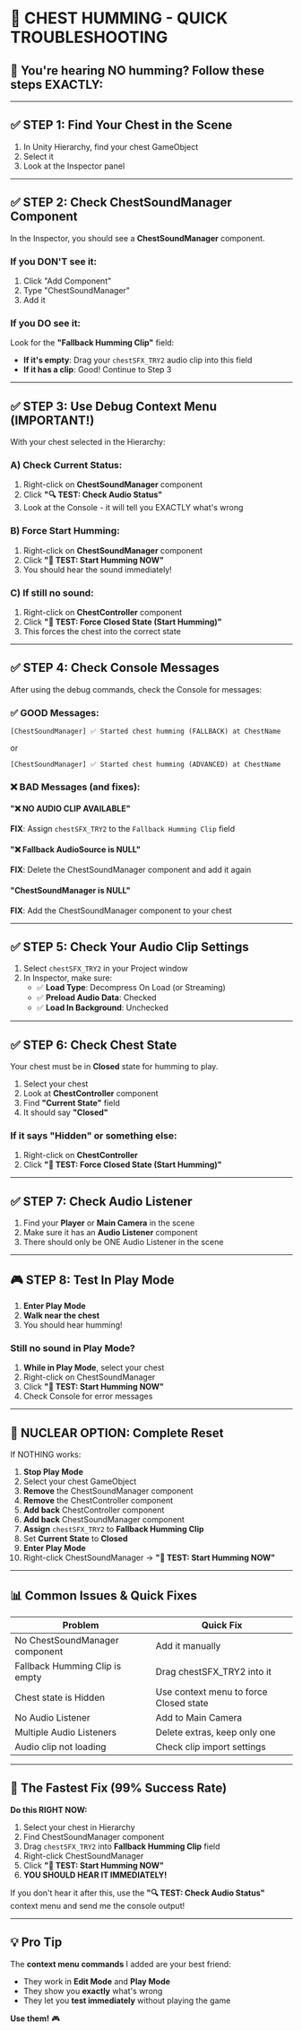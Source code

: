 # 🚨 CHEST HUMMING - QUICK TROUBLESHOOTING

## 🎯 You're hearing NO humming? Follow these steps EXACTLY:

---

## ✅ STEP 1: Find Your Chest in the Scene

1. In Unity Hierarchy, find your chest GameObject
2. Select it
3. Look at the Inspector panel

---

## ✅ STEP 2: Check ChestSoundManager Component

In the Inspector, you should see a **ChestSoundManager** component.

### If you DON'T see it:
1. Click "Add Component"
2. Type "ChestSoundManager"
3. Add it

### If you DO see it:
Look for the **"Fallback Humming Clip"** field:
- **If it's empty**: Drag your `chestSFX_TRY2` audio clip into this field
- **If it has a clip**: Good! Continue to Step 3

---

## ✅ STEP 3: Use Debug Context Menu (IMPORTANT!)

With your chest selected in the Hierarchy:

### A) Check Current Status:
1. Right-click on **ChestSoundManager** component
2. Click **"🔍 TEST: Check Audio Status"**
3. Look at the Console - it will tell you EXACTLY what's wrong

### B) Force Start Humming:
1. Right-click on **ChestSoundManager** component
2. Click **"🎵 TEST: Start Humming NOW"**
3. You should hear the sound immediately!

### C) If still no sound:
1. Right-click on **ChestController** component
2. Click **"🎵 TEST: Force Closed State (Start Humming)"**
3. This forces the chest into the correct state

---

## ✅ STEP 4: Check Console Messages

After using the debug commands, check the Console for messages:

### ✅ GOOD Messages:
```
[ChestSoundManager] ✅ Started chest humming (FALLBACK) at ChestName
```
or
```
[ChestSoundManager] ✅ Started chest humming (ADVANCED) at ChestName
```

### ❌ BAD Messages (and fixes):

#### "❌ NO AUDIO CLIP AVAILABLE"
**FIX**: Assign `chestSFX_TRY2` to the `Fallback Humming Clip` field

#### "❌ Fallback AudioSource is NULL"
**FIX**: Delete the ChestSoundManager component and add it again

#### "ChestSoundManager is NULL"
**FIX**: Add the ChestSoundManager component to your chest

---

## ✅ STEP 5: Check Your Audio Clip Settings

1. Select `chestSFX_TRY2` in your Project window
2. In Inspector, make sure:
   - ✅ **Load Type**: Decompress On Load (or Streaming)
   - ✅ **Preload Audio Data**: Checked
   - ✅ **Load In Background**: Unchecked

---

## ✅ STEP 6: Check Chest State

Your chest must be in **Closed** state for humming to play.

1. Select your chest
2. Look at **ChestController** component
3. Find **"Current State"** field
4. It should say **"Closed"**

### If it says "Hidden" or something else:
1. Right-click on **ChestController**
2. Click **"🎵 TEST: Force Closed State (Start Humming)"**

---

## ✅ STEP 7: Check Audio Listener

1. Find your **Player** or **Main Camera** in the scene
2. Make sure it has an **Audio Listener** component
3. There should only be ONE Audio Listener in the scene

---

## 🎮 STEP 8: Test In Play Mode

1. **Enter Play Mode**
2. **Walk near the chest**
3. You should hear humming!

### Still no sound in Play Mode?
1. **While in Play Mode**, select your chest
2. Right-click on ChestSoundManager
3. Click **"🎵 TEST: Start Humming NOW"**
4. Check Console for error messages

---

## 🔧 NUCLEAR OPTION: Complete Reset

If NOTHING works:

1. **Stop Play Mode**
2. Select your chest GameObject
3. **Remove** the ChestSoundManager component
4. **Remove** the ChestController component
5. **Add back** ChestController component
6. **Add back** ChestSoundManager component
7. **Assign** `chestSFX_TRY2` to **Fallback Humming Clip**
8. Set **Current State** to **Closed**
9. **Enter Play Mode**
10. Right-click ChestSoundManager → **"🎵 TEST: Start Humming NOW"**

---

## 📊 Common Issues & Quick Fixes

| Problem | Quick Fix |
|---------|-----------|
| No ChestSoundManager component | Add it manually |
| Fallback Humming Clip is empty | Drag chestSFX_TRY2 into it |
| Chest state is Hidden | Use context menu to force Closed state |
| No Audio Listener | Add to Main Camera |
| Multiple Audio Listeners | Delete extras, keep only one |
| Audio clip not loading | Check clip import settings |

---

## 🎯 The Fastest Fix (99% Success Rate)

**Do this RIGHT NOW:**

1. Select your chest in Hierarchy
2. Find ChestSoundManager component
3. Drag `chestSFX_TRY2` into **Fallback Humming Clip** field
4. Right-click ChestSoundManager
5. Click **"🎵 TEST: Start Humming NOW"**
6. **YOU SHOULD HEAR IT IMMEDIATELY!**

If you don't hear it after this, use the **"🔍 TEST: Check Audio Status"** context menu and send me the console output!

---

## 💡 Pro Tip

The **context menu commands** I added are your best friend:
- They work in **Edit Mode** and **Play Mode**
- They show you **exactly** what's wrong
- They let you **test immediately** without playing the game

**Use them!** 🎮
